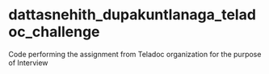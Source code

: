 # dattasnehith_dupakuntlanaga_teladoc_challenge
Code performing the assignment from Teladoc organization for the purpose of Interview

